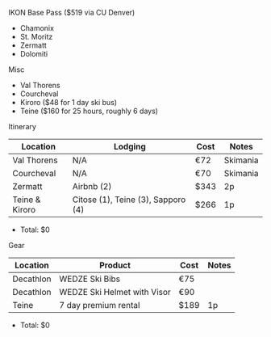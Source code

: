 
IKON Base Pass ($519 via CU Denver)
- Chamonix
- St. Moritz
- Zermatt
- Dolomiti

Misc
- Val Thorens
- Courcheval
- Kiroro ($48 for 1 day ski bus)
- Teine ($160 for 25 hours, roughly 6 days)


Itinerary

| Location | Lodging | Cost | Notes |
| -------- | ------- | ---- | ----- |
| Val Thorens | N/A | €72 | Skimania |
| Courcheval | N/A | €70 | Skimania |
| Zermatt | Airbnb (2) |  $343 | 2p |
| Teine & Kiroro | Citose (1), Teine (3), Sapporo (4) | $266 | 1p |


- Total: $0

Gear

| Location | Product | Cost | Notes |
| -------- | ------- | ---- | ----- |
| Decathlon | WEDZE Ski Bibs | €75 | | 
| Decathlon | WEDZE Ski Helmet with Visor | €90 | |
| Teine | 7 day premium rental | $189 | 1p |

- Total: $0
